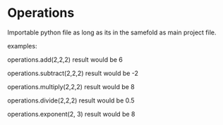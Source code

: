 # Operations
Importable python file as long as its in the samefold as main project file.

examples:

operations.add(2,2,2)
result would be 6

operations.subtract(2,2,2)
result would be -2

operations.multiply(2,2,2)
result would be 8

operations.divide(2,2,2)
result would be 0.5

operations.exponent(2, 3)
result would be 8

